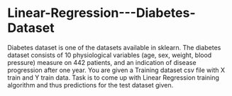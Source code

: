 # Linear-Regression---Diabetes-Dataset
Diabetes dataset is one of the datasets available in sklearn. The diabetes dataset consists of 10 physiological variables (age, sex, weight, blood pressure) measure on 442 patients, and an indication of disease progression after one year.
You are given a Training dataset csv file with X train and Y train data. Task is to come up with Linear Regression training algorithm and thus predictions for the test dataset given.
